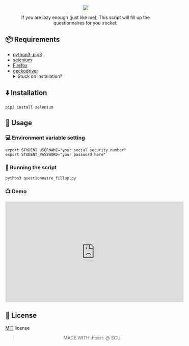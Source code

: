 <p align="center">
    <img src="http://www.litchfieldfiredepartment.com/wp-content/uploads/2013/11/Online-Poker-Robot.jpeg">
</p>
<p align="center">If you are lazy enough (just like me), This script will fill up the questionnaires for you :rocket:</p>

## :package: Requirements

- [python3, pip3](https://python.org)
- [selenium](https://selenium-python.readthedocs.io/installation.html)
- [Firefox](https://www.mozilla.org/en-US/firefox/new/)
- [geckodriver](https://github.com/mozilla/geckodriver/releases) 
   <details>
      <summary>Stuck on installation?</summary>
      <p> Check the <a href="//github.com/kerolloz/alfarabi-questionnaire-filler/wiki/installing-geckodriver" >wiki!</a> </p>
    </details> 

## :arrow_down: Installation

```shell
pip3 install selenium
```

## :syringe: Usage

### :computer: Environment variable setting

```shell
export STUDENT_USERNAME="your social security number"
export STUDENT_PASSWORD="your password here"
```

### :running: Running the script

```shell
python3 questionnaire_fillup.py
```

### :tv: Demo

<p align="center">
<iframe width="560" height="315" src="https://www.youtube.com/embed/4uI3n_HGbCc" frameborder="0" allow="accelerometer; autoplay; encrypted-media; gyroscope; picture-in-picture" allowfullscreen></iframe>
</p>

## :page_facing_up: License

[MIT](./LICENSE.md) license

<p align="center">
  <blockquote>
      <p align="center">MADE WITH :heart: @ SCU</p>
  </blockquote>
</p>
